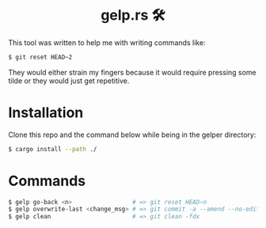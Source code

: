 <h1 align="center">gelp.rs 🛠️</h1>

This tool was written to help me with writing commands like:

```bash
$ git reset HEAD~2
```

They would either strain my fingers because it would require pressing some tilde or they would just get repetitive.

# Installation

Clone this repo and the command below while being in the gelper directory:

```bash
$ cargo install --path ./
```

# Commands

```bash
$ gelp go-back <n>                 # => git reset HEAD~n
$ gelp overwrite-last <change_msg> # => git commit -a --amend --no-edit
$ gelp clean                       # => git clean -fdx
```

